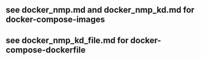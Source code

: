 ## see docker_nmp.md and docker_nmp_kd.md for docker-compose-images
## see docker_nmp_kd_file.md  for docker-compose-dockerfile
